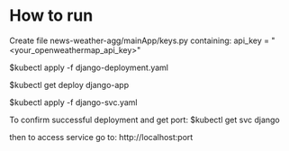 # How to run

Create file news-weather-agg/mainApp/keys.py containing: api_key = "<your_openweathermap_api_key>"

$kubectl apply -f django-deployment.yaml 

$kubectl get deploy django-app

$kubectl apply -f django-svc.yaml


To confirm successful deployment and get port:
$kubectl get svc django

then to access service go to:
http://localhost:port 
